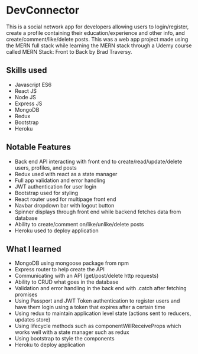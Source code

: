 # DevConnector
This is a social network app for developers allowing users to login/register, create a profile containing their education/experience and other info, and create/comment/like/delete posts.
This was a web app project made using the MERN full stack while learning the MERN stack through a Udemy course called MERN Stack: Front to Back by Brad Traversy.

## Skills used
- Javascript ES6
- React JS
- Node JS
- Express JS
- MongoDB
- Redux
- Bootstrap
- Heroku

## Notable Features
- Back end API interacting with front end to create/read/update/delete users, profiles, and posts
- Redux used with react as a state manager
- Full app validation and error handling
- JWT authentication for user login
- Bootstrap used for styling
- React router used for multipage front end
- Navbar dropdown bar with logout button
- Spinner displays through front end while backend fetches data from database
- Ability to create/comment on/like/unlike/delete posts
- Heroku used to deploy application

## What I learned
- MongoDB using mongoose package from npm
- Express router to help create the API
- Communicating with an API (get/post/delete http requests)
- Ability to CRUD what goes in the database
- Validation and error handling in the back end with .catch after fetching promises
- Using Passport and JWT Token authentication to register users and have them login using a token that expires after a certain time
- Using redux to maintain application level state (actions sent to reducers, updates store)
- Using lifecycle methods such as componentWillReceiveProps which works well with a state manager such as redux
- Using bootstrap to style the components
- Heroku to deploy application


